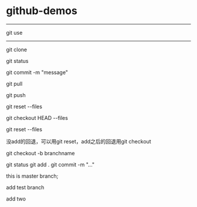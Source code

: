 # github-demos

************************************ 
git use 
************************************ 

git clone

git status
 
git commit -m "message"

git pull

git push

git reset --files

git checkout HEAD --files

git reset --files


没add的回退，可以用git reset，add之后的回退用git checkout

git checkout -b branchname

git status
git add .
git commit -m "..."

this is master branch;

add test branch

add two 
